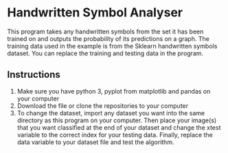 # Handwritten Symbol Analyser
This program takes any handwritten symbols from the set it has been trained on and outputs the probability of its predictions on a graph. The training data used in the example is from the Sklearn handwritten symbols dataset. You can replace the training and testing data in the program.

## Instructions
1. Make sure you have python 3, pyplot from matplotlib and pandas on your computer
2. Download the file or clone the repositories to your computer
3. To change the dataset, import any dataset you want into the same directory as this program on your computer. Then place your image(s) that you want classified at the end of your dataset and change the xtest variable to the correct index for your testing data. Finally, replace the data variable to your dataset file and test the algorithm.
